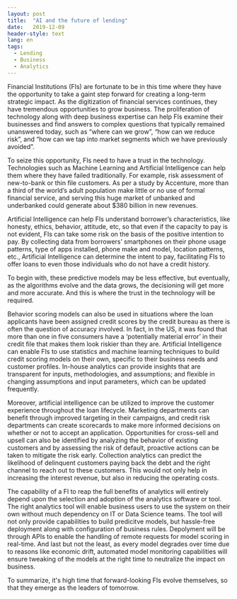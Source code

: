 ```yaml
---
layout: post
title:  "AI and the future of lending"
date:   2019-12-09
header-style: text
lang: en
tags:
  - Lending
  - Business
  - Analytics
---
```

Financial Institutions (FIs) are fortunate to be in this time where they have the opportunity to take a gaint step forward for creating a long-term strategic impact. As the digitization of financial services continues, they have tremendous opportunities to grow business. 
The proliferation of technology along with deep business expertise can help FIs examine their businesses and find answers to complex questions that typically remained unanswered today, such as “where can we grow”, “how can we reduce risk”, and “how can we tap into market segments which we have previously avoided”.

To seize this opportunity, FIs need to have a trust in the technology. Technologies such as Machine Learning and Artificial Intelligence  can help them where they have failed traditionally. For example, risk assessment of new-to-bank or thin file customers. As per a study by Accenture, more than a third of the world’s adult population make little or no use of formal financial service, and serving this huge market of unbanked and underbanked could generate about $380 billion in new revenues.

Artificial Intelligence can help FIs understand borrower’s characteristics, like honesty, ethics, behavior, attitude, etc, so that even if the capacity to pay is not evident, FIs can take some risk on the basis of the positive intention to pay. By collecting data from borrowers’ smartphones on their phone usage patterns, type of apps installed, phone make and model, location patterns, etc., Artificial Intelligence can determine the intent to pay, facilitating FIs to offer loans to even those individuals who do not have a credit history. 

To begin with, these predictive models may be less effective, but eventually, as the algorithms evolve and the data grows, the decisioning will get more and more accurate. And this is where the trust in the technology will be required.

Behavior scoring models can also be used in situations where the loan applicants have been assigned credit scores by the credit bureau as there is often the question of accuracy involved. In fact, in the US, it was found that more than one in five consumers have a ‘potentially material error’ in their credit file that makes them look riskier than they are. Artificial Intelligence can enable FIs to use statistics and machine learning techniques to build credit scoring models on their own, specific to their business needs and customer profiles. In-house analytics can provide insights that are transparent for inputs, methodologies, and assumptions; and flexible in changing assumptions and input parameters, which can be updated frequently.

Moreover, artificial intelligence can be utilized to improve the customer experience throughout the loan lifecycle. Marketing departments can benefit through improved targeting in their campaigns, and credit risk departments can create scorecards to make more informed decisions on whether or not to accept an application. Opportunities for cross-sell and upsell can also be identified by analyzing the behavior of existing customers and by assessing the risk of default, proactive actions can be taken to mitigate the risk early. Collection analytics can predict the likelihood of delinquent customers paying back the debt and the right channel to reach out to these customers. This would not only help in increasing the interest revenue, but also in reducing the operating costs.

The capability of a FI to reap the full benefits of analytics will entirely depend upon the selection and adoption of the analytics software or tool. The right analytics tool will enable business users to use the system on their own without much dependency on IT or Data Science teams. The tool will not only provide capabilities to build predicitve models, but hassle-free deployment along with configuration of business rules. Depolyment will be through APIs to enable the handling of remote requests for model scoring in real-time. And last but not the least, as every model degrades over time due to reasons like economic drift, automated model monitoring capabilities will ensure tweaking of the models at the right time to neutralize the impact on business.

To summarize, it's high time that forward-looking FIs evolve themselves, so that they emerge as the leaders of tomorrow.
